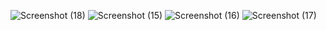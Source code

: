 ![Screenshot (18)](https://github.com/shweta2c/vendor_management_system/assets/80190049/d9722afd-8a47-48fc-9b45-f17aa9b5fc4e)
![Screenshot (15)](https://github.com/shweta2c/vendor_management_system/assets/80190049/8d665147-920e-410e-892f-60a456f2667b)
![Screenshot (16)](https://github.com/shweta2c/vendor_management_system/assets/80190049/090656e9-6e04-470a-a784-d13ff126e530)
![Screenshot (17)](https://github.com/shweta2c/vendor_management_system/assets/80190049/80f3a5f3-0db4-4d99-bea1-ec6833156517)

